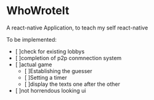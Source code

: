 # WhoWroteIt
A react-native Application, to teach my self react-native

To be implemented:
  - [ ]check for existing lobbys
  - [ ]completion of p2p conmnection system
  - [ ]actual game
    - [ ]Establishing the guesser
    - [ ]Setting a timer
    - [ ]display the texts one after the other
  - [ ]not horrendous looking ui
